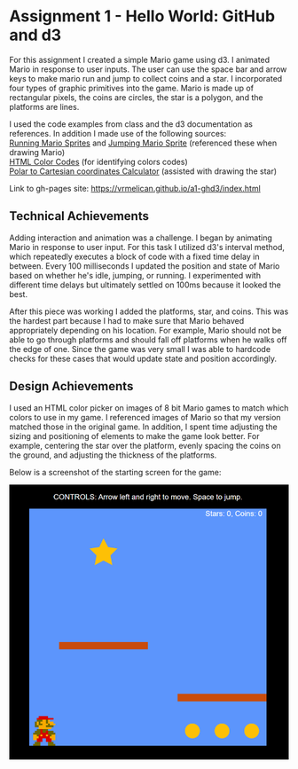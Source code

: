 Assignment 1 - Hello World: GitHub and d3
===

For this assignment I created a simple Mario game using d3. I animated Mario in response to user inputs. The user can use the space bar and arrow keys to make mario run and jump to collect coins and a star. I incorporated four types of graphic primitives into the game. Mario is made up of rectangular pixels, the coins are circles, the star is a polygon, and the platforms are lines.

I used the code examples from class and the d3 documentation as references. In addition I made use of the following sources:
<br>[Running Mario Sprites](https://www.pinterest.com/pin/8570919913407366) and [Jumping Mario Sprite](https://www.pngitem.com/middle/owxixh_super-mario-jumping-mario-bros-8-bits-png/) (referenced these when drawing Mario)
<br>[HTML Color Codes](https://html-color-codes.info/colors-from-image/) (for identifying colors codes)
<br>[Polar to Cartesian coordinates Calculator](https://keisan.casio.com/exec/system/1223527679) (assisted with drawing the star)

Link to gh-pages site: https://vrmelican.github.io/a1-ghd3/index.html

Technical Achievements
---
Adding interaction and animation was a challenge. I began by animating Mario in response to user input. For this task I utilized d3's interval method, which repeatedly executes a block of code with a fixed time delay in between. Every 100 milliseconds I updated the position and state of Mario based on whether he's idle, jumping, or running. I experimented with different time delays but ultimately settled on 100ms because it looked the best. 

After this piece was working I added the platforms, star, and coins. This was the hardest part because I had to make sure that Mario behaved appropriately depending on his location. For example, Mario should not be able to go through platforms and should fall off platforms when he walks off the edge of one. Since the game was very small I was able to hardcode checks for these cases that would update state and position accordingly.

Design Achievements
---
I used an HTML color picker on images of 8 bit Mario games to match which colors to use in my game. I referenced images of Mario so that my version matched those in the original game. In addition, I spent time adjusting the sizing and positioning of elements to make the game look better. For example, centering the star over the platform, evenly spacing the coins on the ground, and adjusting the thickness of the platforms.

Below is a screenshot of the starting screen for the game:

![](/screenshot.PNG)
